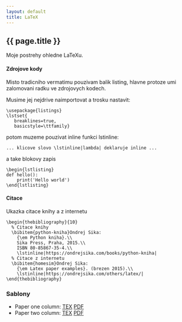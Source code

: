 ```yaml
---
layout: default
title: LaTeX
---
```


## {{ page.title }}

Moje postrehy ohledne LaTeXu.


#### Zdrojove kody

Misto tradicniho vermatimu pouzivam balik listing, hlavne protoze umi zalomovani radku ve zdrojovych kodech.

Musime jej nejdrive naimportovat a trosku nastavit:

```
\usepackage{listings}
\lstset{
   breaklines=true,
   basicstyle=\ttfamily}
```

potom muzeme pouzivat inline funkci lstinline:

```
... klicove slovo \lstinline|lambda| deklaruje inline ...
```

a take blokovy zapis

```
\begin{lstlisting}
def hello():
    print('Hello world')
\end{lstlisting}
```

#### Citace

Ukazka citace knihy a z internetu

```
\begin{thebibliography}{10}
  % Citace knihy
  \bibitem{python-kniha}Ondrej Sika:
    {\em Python kniha}.\\
    Sika Press, Praha, 2015.\\
    ISBN 80-85867-35-4.\\
    \lstinline|https://ondrejsika.com/books/python-kniha|
  % Citace z internetu
  \bibitem{homesim}Ondrej Sika:
    {\em Latex paper examples}. (brezen 2015).\\
    \lstinline|https://ondrejsika.com/others/latex/|
\end{thebibliography}
```

### Sablony

* Paper one column: [TEX](/static/content/latex/templates/paper1.tex) [PDF](/static/content/latex/templates/paper1.pdf)
* Paper two column: [TEX](/static/content/latex/templates/paper2.tex) [PDF](/static/content/latex/templates/paper2.pdf)


